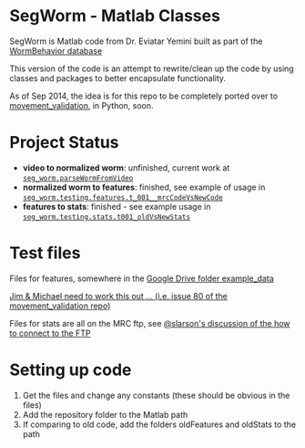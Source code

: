 SegWorm - Matlab Classes
========================

SegWorm is Matlab code from Dr. Eviatar Yemini built as part of the [WormBehavior database](http://wormbehavior.mrc-lmb.cam.ac.uk/)

This version of the code is an attempt to rewrite/clean up the code by using classes and packages to better encapsulate functionality.

As of Sep 2014, the idea is for this repo to be completely ported over to [movement_validation](https://github.com/openworm/movement_validation), in Python, soon.

Project Status
==============
- **video to normalized worm**: unfinished, current work at [`seg_worm.parseWormFromVideo`](https://github.com/JimHokanson/SegwormMatlabClasses/blob/master/%2Bseg_worm/parseWormFromVideo.m)
- **normalized worm to features**: finished, see example of usage in [`seg_worm.testing.features.t_001__mrcCodeVsNewCode`](https://github.com/JimHokanson/SegwormMatlabClasses/blob/master/%2Bseg_worm/%2Btesting/%2Bfeatures/t_001__mrcCodeVsNewCode.m)
- **features to stats**: finished - see example usage in [`seg_worm.testing.stats.t001_oldVsNewStats`](https://github.com/JimHokanson/SegwormMatlabClasses/blob/master/%2Bseg_worm/%2Btesting/%2Bstats/t001_oldVsNewStats.m)

Test files
==========
Files for features, somewhere in the [Google Drive folder example_data](https://drive.google.com/folderview?id=0B7to9gBdZEyGNWtWUElWVzVxc0E&usp=sharing)

[Jim & Michael need to work this out ... (i.e. issue 80 of the movement_validation repo)](https://github.com/openworm/movement_validation/issues/80)

Files for stats are all on the MRC ftp, see [@slarson's discussion of the how to connect to the FTP](https://github.com/openworm/OpenWorm/issues/82)

Setting up code
===============
1. Get the files and change any constants (these should be obvious in the files)
2. Add the repository folder to the Matlab path
3. If comparing to old code, add the folders oldFeatures and oldStats to the path


